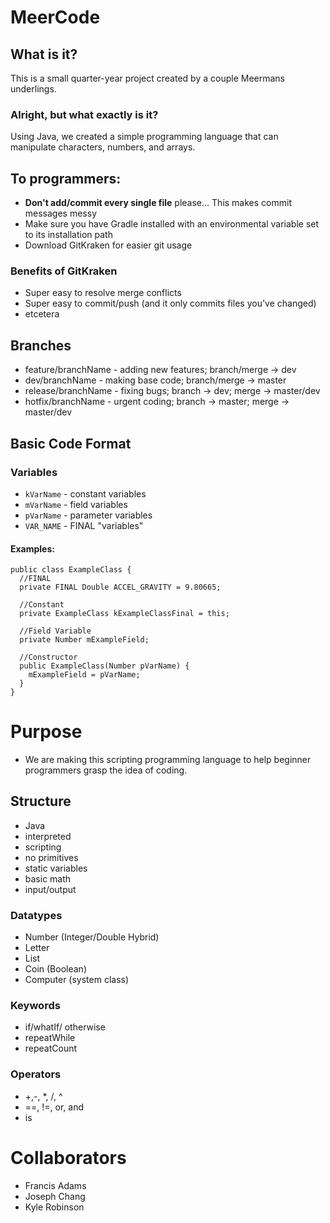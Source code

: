 # MeerCode
## What is it?
This is a small quarter-year project created by a couple Meermans underlings.
### Alright, but what exactly is it?
Using Java, we created a simple programming language that can manipulate characters, numbers, and arrays.

## To programmers:
- **Don't add/commit every single file** please... This makes commit messages messy
- Make sure you have Gradle installed with an environmental variable set to its installation path
- Download GitKraken for easier git usage
### Benefits of GitKraken
- Super easy to resolve merge conflicts
- Super easy to commit/push (and it only commits files you've changed)
- etcetera

## Branches
- feature/branchName - adding new features; branch/merge -> dev
- dev/branchName - making base code; branch/merge -> master
- release/branchName - fixing bugs; branch -> dev; merge -> master/dev
- hotfix/branchName - urgent coding; branch -> master; merge -> master/dev

## Basic Code Format
### Variables
- `kVarName` - constant variables
- `mVarName` - field variables
- `pVarName` - parameter variables
- `VAR_NAME` - FINAL "variables"
#### Examples:
```
public class ExampleClass {
  //FINAL
  private FINAL Double ACCEL_GRAVITY = 9.80665;
  
  //Constant
  private ExampleClass kExampleClassFinal = this;
  
  //Field Variable
  private Number mExampleField;
  
  //Constructor
  public ExampleClass(Number pVarName) {
    mExampleField = pVarName;
  }
}
```
# Purpose
- We are making this scripting programming language to help beginner programmers grasp the idea of coding. 

## Structure
- Java
- interpreted
- scripting 
- no primitives
- static variables
- basic math
- input/output

### Datatypes
- Number (Integer/Double Hybrid)
- Letter
- List
- Coin (Boolean)
- Computer (system class)

### Keywords
- if/whatIf/ otherwise
- repeatWhile
- repeatCount

### Operators
- +,-, *, /, ^
- ==, !=, or, and
- is

# Collaborators
- Francis Adams
- Joseph Chang
- Kyle Robinson
